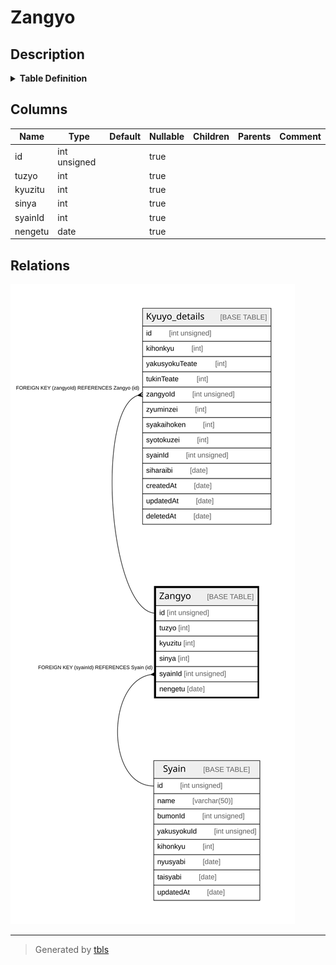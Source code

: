 # Zangyo

## Description

<details>
<summary><strong>Table Definition</strong></summary>

```sql
CREATE TABLE `Zangyo` (
  `id` int unsigned DEFAULT NULL,
  `tuzyo` int DEFAULT NULL,
  `kyuzitu` int DEFAULT NULL,
  `sinya` int DEFAULT NULL,
  `syainId` int DEFAULT NULL,
  `nengetu` date DEFAULT NULL
) ENGINE=InnoDB DEFAULT CHARSET=utf8mb4 COLLATE=utf8mb4_0900_ai_ci
```

</details>

## Columns

| Name | Type | Default | Nullable | Children | Parents | Comment |
| ---- | ---- | ------- | -------- | -------- | ------- | ------- |
| id | int unsigned |  | true |  |  |  |
| tuzyo | int |  | true |  |  |  |
| kyuzitu | int |  | true |  |  |  |
| sinya | int |  | true |  |  |  |
| syainId | int |  | true |  |  |  |
| nengetu | date |  | true |  |  |  |

## Relations

![er](Zangyo.svg)

---

> Generated by [tbls](https://github.com/k1LoW/tbls)
